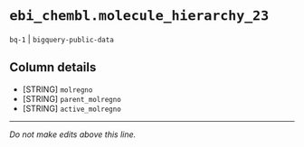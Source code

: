 # `ebi_chembl.molecule_hierarchy_23`
`bq-1` | `bigquery-public-data`

## Column details
* [STRING]    `molregno`
* [STRING]    `parent_molregno`
* [STRING]    `active_molregno`

-------------------------------------------------------------------------------
*Do not make edits above this line.*
